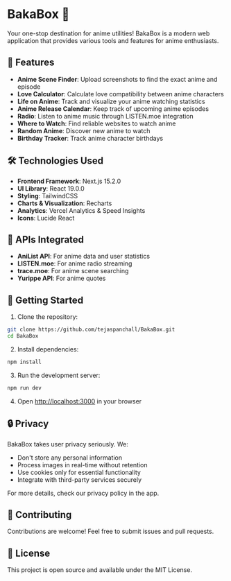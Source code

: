 # BakaBox 🎌

Your one-stop destination for anime utilities! BakaBox is a modern web application that provides various tools and features for anime enthusiasts.

## 🌟 Features

- **Anime Scene Finder**: Upload screenshots to find the exact anime and episode
- **Love Calculator**: Calculate love compatibility between anime characters
- **Life on Anime**: Track and visualize your anime watching statistics
- **Anime Release Calendar**: Keep track of upcoming anime episodes
- **Radio**: Listen to anime music through LISTEN.moe integration
- **Where to Watch**: Find reliable websites to watch anime
- **Random Anime**: Discover new anime to watch
- **Birthday Tracker**: Track anime character birthdays

## 🛠️ Technologies Used

- **Frontend Framework**: Next.js 15.2.0
- **UI Library**: React 19.0.0
- **Styling**: TailwindCSS
- **Charts & Visualization**: Recharts
- **Analytics**: Vercel Analytics & Speed Insights
- **Icons**: Lucide React

## 🔌 APIs Integrated

- **AniList API**: For anime data and user statistics
- **LISTEN.moe**: For anime radio streaming
- **trace.moe**: For anime scene searching
- **Yurippe API**: For anime quotes

## 🚀 Getting Started

1. Clone the repository:
```bash
git clone https://github.com/tejaspanchall/BakaBox.git
cd BakaBox
```

2. Install dependencies:
```bash
npm install
```

3. Run the development server:
```bash
npm run dev
```

4. Open [http://localhost:3000](http://localhost:3000) in your browser


## 🔒 Privacy

BakaBox takes user privacy seriously. We:
- Don't store any personal information
- Process images in real-time without retention
- Use cookies only for essential functionality
- Integrate with third-party services securely

For more details, check our privacy policy in the app.

## 🤝 Contributing

Contributions are welcome! Feel free to submit issues and pull requests.

## 📝 License

This project is open source and available under the MIT License.

